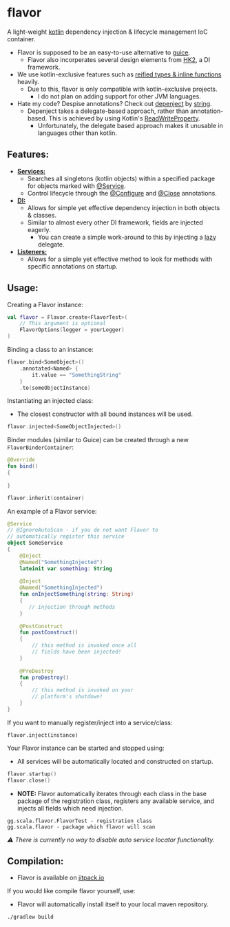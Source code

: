 # flavor
A light-weight [kotlin](https://kotlinlang.org) dependency injection & lifecycle management IoC container. 
- Flavor is supposed to be an easy-to-use alternative to [guice](https://github.com/google/guice). 
  - Flavor also incorperates several design elements from [HK2](https://javaee.github.io/hk2/), a DI framework.
- We use kotlin-exclusive features such as [reified types & inline functions](https://kotlinlang.org/docs/inline-functions.html) heavily.
  - Due to this, flavor is only compatible with kotlin-exclusive projects.
    - I do not plan on adding support for other JVM languages.
- Hate my code? Despise annotations? Check out [depenject](https://github.com/devrawr/depenject) by [string](https://github.com/devrawr).
  - Depenject takes a delegate-based approach, rather than annotation-based. This is achieved by using Kotlin's [ReadWriteProperty](https://kotlinlang.org/api/latest/jvm/stdlib/kotlin.properties/-read-write-property/).
    - Unfortunately, the delegate based approach makes it unusable in languages other than kotlin.

## Features:
- **[Services:](https://github.com/GrowlyX/flavor/tree/master/src/main/kotlin/gg/scala/flavor/service)**
  - Searches all singletons (kotlin objects) within a specified package for objects marked with [@Service](https://github.com/GrowlyX/flavor/blob/master/src/main/kotlin/gg/scala/flavor/service/Service.kt).
  - Control lifecycle through the [@Configure](https://github.com/GrowlyX/flavor/blob/master/src/main/kotlin/gg/scala/flavor/service/Close.kt) and [@Close](https://github.com/GrowlyX/flavor/blob/master/src/main/kotlin/gg/scala/flavor/service/Close.kt) annotations.
- **[DI:](https://github.com/GrowlyX/flavor/blob/master/src/main/kotlin/gg/scala/flavor/Flavor.kt)**
  - Allows for simple yet effective dependency injection in both objects & classes.
  - Similar to almost every other DI framework, fields are injected eagerly.
    - You can create a simple work-around to this by injecting a [lazy](https://kotlinlang.org/docs/delegated-properties.html#lazy-properties) delegate.
- **[Listeners:](https://github.com/GrowlyX/flavor/blob/master/src/main/kotlin/gg/scala/flavor/Flavor.kt#L51)**
  - Allows for a simple yet effective method to look for methods with specific annotations on startup. 

## Usage:
Creating a Flavor instance:
```kt
val flavor = Flavor.create<FlavorTest>(
    // This argument is optional
    FlavorOptions(logger = yourLogger)
)
```

Binding a class to an instance:
```kt
flavor.bind<SomeObject>()
    .annotated<Named> {
        it.value == "SomethingString"
    }
    .to(someObjectInstance)
```

Instantiating an injected class:
 - The closest constructor with all bound instances will be used.
```kt
flavor.injected<SomeObjectInjected>()
```

Binder modules (similar to Guice) can be created through a new `FlavorBinderContainer`:
```kt
@Override
fun bind()
{
   
}

flavor.inherit(container)
```

An example of a Flavor service:
```kt
@Service
// @IgnoreAutoScan - if you do not want Flavor to 
// automatically register this service
object SomeService
{
    @Inject 
    @Named("SomethingInjected")
    lateinit var something: String
    
    @Inject
    @Named("SomethingInjected")
    fun onInjectSomething(string: String)
    {
       // injection through methods
    }
    
    @PostConstruct
    fun postConstruct()
    {
        // this method is invoked once all 
        // fields have been injected!
    }
    
    @PreDestroy
    fun preDestroy()
    {
        // this method is invoked on your 
        // platform's shutdown!
    }
}
```

If you want to manually register/inject into a service/class:
```
flavor.inject(instance)
```

Your Flavor instance can be started and stopped using:
 - All services will be automatically located and constructed on startup.
```kt
flavor.startup()
flavor.close()
```

- **NOTE:** Flavor automatically iterates through each class in the base package of the registration class, registers any available service, and injects all fields which need injection.
```
gg.scala.flavor.FlavorTest - registration class
gg.scala.flavor - package which flavor will scan
```

*⚠️ There is currently no way to disable auto service locator functionality.*

## Compilation:
- Flavor is available on [jitpack.io](https://jitpack.io/#GrowlyX/flavor)

If you would like compile flavor yourself, use:
- Flavor will automatically install itself to your local maven repository.
```
./gradlew build
```
